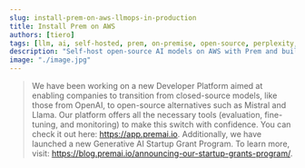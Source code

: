 ```yaml
---
slug: install-prem-on-aws-llmops-in-production
title: Install Prem on AWS
authors: [tiero]
tags: [llm, ai, self-hosted, prem, on-premise, open-source, perplexity, aws, llama2]
description: "Self-host open-source AI models on AWS with Prem and build your first AI-powered application"
image: "./image.jpg"
---
```

<!--truncate-->

<head>
  <meta name="twitter:image" content="./image.jpg"/>
</head>

> We have been working on a new Developer Platform aimed at enabling companies to transition from closed-source models, like those from OpenAI, to open-source alternatives such as Mistral and Llama. Our platform offers all the necessary tools (evaluation, fine-tuning, and monitoring) to make this switch with confidence. You can check it out here: https://app.premai.io. Additionally, we have launched a new Generative AI Startup Grant Program. To learn more, visit: https://blog.premai.io/announcing-our-startup-grants-program/.